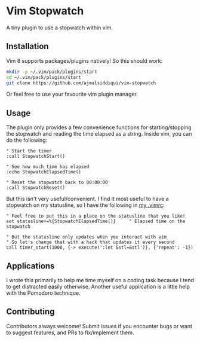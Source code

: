 # Vim Stopwatch

A tiny plugin to use a stopwatch within vim.

## Installation

Vim 8 supports packages/plugins natively! So this should work:

```bash
mkdir -p ~/.vim/pack/plugins/start
cd ~/.vim/pack/plugins/start
git clone https://github.com/ajmalsiddiqui/vim-stopwatch
```

Or feel free to use your favourite vim plugin manager.

## Usage

The plugin only provides a few convenience functions for starting/stopping the stopwatch and reading the time elapsed as a string. Inside vim, you can do the following:

```
" Start the timer
:call StopwatchStart()

" See how much time has elapsed
:echo StopwatchElapsedTime()

" Reset the stopwatch back to 00:00:00
:call StopwatchReset()
```
But this isn't very useful/convenient. I find it most useful to have a stopwatch on my statusline, so I have the following in [my .vimrc](https://github.com/ajmalsiddiqui/dotfiles/blob/master/.vimrc):

```vim
" Feel free to put this in a place on the statusline that you like!
set statusline+=%{StopwatchElapsedTime()}     " Elapsed time on the stopwatch

" But the statusline only updates when you interact with vim
" So let's change that with a hack that updates it every second
call timer_start(1000, {-> execute(':let &stl=&stl')}, {'repeat': -1})
```

## Applications

I wrote this primarily to help me time myself on a coding task because I tend to get distracted easily otherwise. Another useful application is a little help with the Pomodoro technique.

## Contributing

Contributors always welcome! Submit issues if you encounter bugs or want to suggest features, and PRs to fix/implement them.
